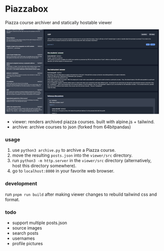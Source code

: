 # Piazzabox

Piazza course archiver and statically hostable viewer

![screenshot](screenshot.png)

- viewer: renders archived piazza courses. built with alpine.js + tailwind.
- archive: archive courses to json (forked from 64bitpandas)

### usage

1. use `python3 archive.py` to archive a Piazza course.
2. move the resulting `posts.json` into the `viewer/src` directory.
3. run `python3 -m http.server` in the `viewer/src` directory (alternatively,
host this directory somewhere).
4. go to `localhost:8000` in your favorite web browser.

### development

run `pnpm run build` after making viewer changes to rebuild tailwind css and format.

### todo

- support multiple posts.json
- source images
- search posts
- usernames
- profile pictures
